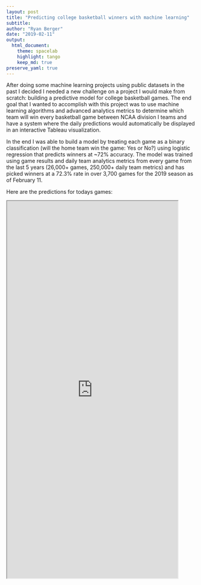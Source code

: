 ```yaml
---
layout: post
title: "Predicting college basketball winners with machine learning"
subtitle: 
author: "Ryan Berger"
date: "2019-02-11"
output: 
  html_document:
    theme: spacelab	
    highlight: tango	
    keep_md: true
preserve_yaml: true
---
```


After doing some machine learning projects using public datasets in the past I decided I needed a new challenge on a project I would make from scratch: building a predictive model for college basketball games. The end goal that I wanted to accomplish with this project was to use machine learning algorithms and advanced analytics metrics to determine which team will win every basketball game between NCAA division I teams and have a system where the daily predictions would automatically be displayed in an interactive Tableau visualization.

In the end I was able to build a model by treating each game as a binary classification (will the home team win the game: Yes or No?) using logistic regression that predicts winners at ~72% accuracy. The model was trained using game results and daily team analytics metrics from every game from the last 5 years (26,000+ games, 250,000+ daily team metrics) and has picked winners at a 72.3% rate in over 3,700 games for the 2019 season as of February 11.


Here are the predictions for todays games:

<iframe src="https://public.tableau.com/views/college_basketball_predictions/Dashboard1?:embed=y&:display_count=yes&:showVizHome=no&:embed=true" width="90%" height="1000"></iframe>


